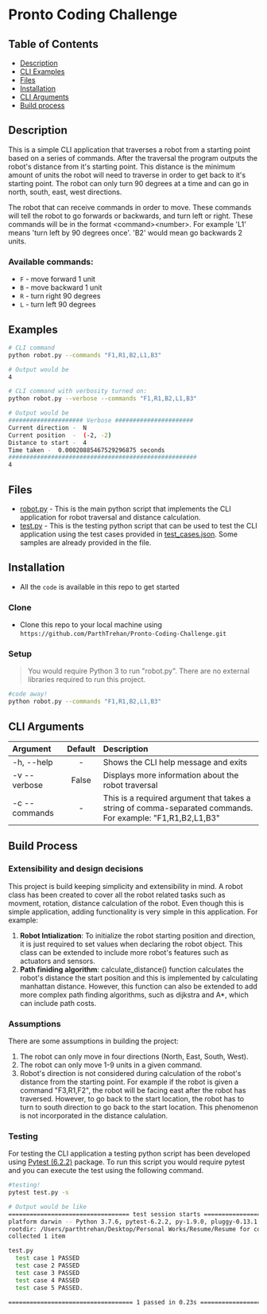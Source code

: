 # Pronto Coding Challenge

## Table of Contents

- [Description](#Description)
- [CLI Examples](#examples)
- [Files](#files)
- [Installation](#installation)
- [CLI Arguments](#cli_arguments)
- [Build process](#build)

## Description

This is a simple CLI application that traverses a robot from a starting point based on a series of commands. After the traversal the program outputs the robot's distance from it's starting point. This distance is the minimum amount of units the robot will need to traverse in order to get back to it's starting point. The robot can only turn 90 degrees at a time and can go in north, south, east, west directions.

The robot that can receive commands in order to move.  These commands will tell the robot to go forwards or backwards, and turn left or right.  These commands will be  in the format \<command>\<number>.  For example 'L1' means 'turn left by 90 degrees once'.  'B2' would mean go backwards 2 units.

### Available commands:
* `F` - move forward 1 unit
* `B` - move backward 1 unit
* `R` - turn right 90 degrees
* `L` - turn left 90 degrees

## Examples

```bash
# CLI command
python robot.py --commands "F1,R1,B2,L1,B3"

# Output would be
4
```
```bash
# CLI command with verbosity turned on:
python robot.py --verbose --commands "F1,R1,B2,L1,B3"

# Output would be
##################### Verbose ######################
Current direction -  N
Current position  -  (-2, -2)
Distance to start -  4
Time taken -  0.00020885467529296875 seconds
#####################################################
4
```

## Files
- [robot.py](https://github.com/ParthTrehan/Pronto-Coding-Challenge/blob/master/robot.py "robot.py") - This is the main python script that implements the CLI application for robot traversal and distance calculation.
- [test.py](https://github.com/ParthTrehan/Pronto-Coding-Challenge/blob/master/test.py "test.py") - This is the testing python script that can be used to test the CLI application using the test cases provided in [test_cases.json](https://github.com/ParthTrehan/Pronto-Coding-Challenge/blob/master/test_cases.json "test_cases.json"). Some samples are already provided in the file.

## Installation

- All the `code` is available in this repo to get started

### Clone

- Clone this repo to your local machine using `https://github.com/ParthTrehan/Pronto-Coding-Challenge.git`

### Setup

> You would require Python 3 to run "robot.py". There are no external libraries required to run this project. 
```bash
#code away!
python robot.py --commands "F1,R1,B2,L1,B3"
```

## <a id="cli_arguments"></a>CLI Arguments

| Argument                  | Default       | Description   |	
| :------------------------ |:-------------:| :-------------|
| -h, --help       	        |	-           | Shows the CLI help message and exits
| -v  --verbose             | False         | Displays more information about the robot traversal
| -c --commands 	        | -	            | This is a required argument that 					takes a string of comma-separated commands. For example: "F1,R1,B2,L1,B3"

## <a id="build"></a>Build Process

### Extensibility and design decisions
This project is build keeping simplicity and extensibility in mind. A robot class has been created to cover all the robot related tasks such as movment, rotation, distance calculation of the robot. Even though this is simple application, adding functionality is very simple in this application. For example:

 1. **Robot Intialization**: To initialize the robot starting position and direction, it is just required to set values when declaring the robot object. This class can be extended to include more robot's features such as actuators and sensors.
 2. **Path finiding algorithm**: calculate_distance() function calculates the robot's distance the start position and this is implemented by calculating manhattan distance. However, this function can also be extended to add more complex path finding algorithms, such as dijkstra and A*, which can include path costs.

### Assumptions
There are some assumptions in building the project:

 1. The robot can only move in four directions (North, East, South, West).
 2. The robot can only move 1-9 units in a given command. 
 3. Robot's direction is not considered during calculation of the robot's distance from the starting point. For example if the robot is given a command "F3,R1,F2", the robot will be facing east after the robot has traversed. However, to go back to the start location, the robot has to turn to south direction to go back to the start location. This phenomenon is not incorporated in the distance calulation.

### Testing
For testing the CLI application a testing python script has been developed using [Pytest (6.2.2)](https://pytest.org/) package. To run this script you would require pytest and you can execute the test using the following command.

```bash
#testing!
pytest test.py -s

# Output would be like
================================== test session starts ==================================
platform darwin -- Python 3.7.6, pytest-6.2.2, py-1.9.0, pluggy-0.13.1
rootdir: /Users/parthtrehan/Desktop/Personal Works/Resume/Resume for companies/Pronto Coding Challenge
collected 1 item                                                                        

test.py 
  test case 1 PASSED
  test case 2 PASSED
  test case 3 PASSED
  test case 4 PASSED
  test case 5 PASSED.

=================================== 1 passed in 0.23s ===================================
```